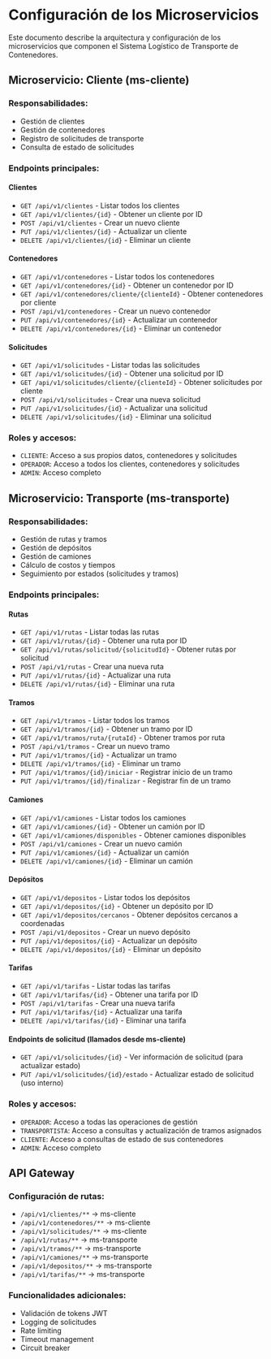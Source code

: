 # Configuración de los Microservicios

Este documento describe la arquitectura y configuración de los microservicios que componen el Sistema Logístico de Transporte de Contenedores.

## Microservicio: Cliente (ms-cliente)

### Responsabilidades:
- Gestión de clientes
- Gestión de contenedores
- Registro de solicitudes de transporte
- Consulta de estado de solicitudes

### Endpoints principales:

#### Clientes
- `GET /api/v1/clientes` - Listar todos los clientes
- `GET /api/v1/clientes/{id}` - Obtener un cliente por ID
- `POST /api/v1/clientes` - Crear un nuevo cliente
- `PUT /api/v1/clientes/{id}` - Actualizar un cliente
- `DELETE /api/v1/clientes/{id}` - Eliminar un cliente

#### Contenedores
- `GET /api/v1/contenedores` - Listar todos los contenedores
- `GET /api/v1/contenedores/{id}` - Obtener un contenedor por ID
- `GET /api/v1/contenedores/cliente/{clienteId}` - Obtener contenedores por cliente
- `POST /api/v1/contenedores` - Crear un nuevo contenedor
- `PUT /api/v1/contenedores/{id}` - Actualizar un contenedor
- `DELETE /api/v1/contenedores/{id}` - Eliminar un contenedor

#### Solicitudes
- `GET /api/v1/solicitudes` - Listar todas las solicitudes
- `GET /api/v1/solicitudes/{id}` - Obtener una solicitud por ID
- `GET /api/v1/solicitudes/cliente/{clienteId}` - Obtener solicitudes por cliente
- `POST /api/v1/solicitudes` - Crear una nueva solicitud
- `PUT /api/v1/solicitudes/{id}` - Actualizar una solicitud
- `DELETE /api/v1/solicitudes/{id}` - Eliminar una solicitud

### Roles y accesos:
- `CLIENTE`: Acceso a sus propios datos, contenedores y solicitudes
- `OPERADOR`: Acceso a todos los clientes, contenedores y solicitudes
- `ADMIN`: Acceso completo

## Microservicio: Transporte (ms-transporte)

### Responsabilidades:
- Gestión de rutas y tramos
- Gestión de depósitos
- Gestión de camiones
- Cálculo de costos y tiempos
- Seguimiento por estados (solicitudes y tramos)

### Endpoints principales:

#### Rutas
- `GET /api/v1/rutas` - Listar todas las rutas
- `GET /api/v1/rutas/{id}` - Obtener una ruta por ID
- `GET /api/v1/rutas/solicitud/{solicitudId}` - Obtener rutas por solicitud
- `POST /api/v1/rutas` - Crear una nueva ruta
- `PUT /api/v1/rutas/{id}` - Actualizar una ruta
- `DELETE /api/v1/rutas/{id}` - Eliminar una ruta

#### Tramos
- `GET /api/v1/tramos` - Listar todos los tramos
- `GET /api/v1/tramos/{id}` - Obtener un tramo por ID
- `GET /api/v1/tramos/ruta/{rutaId}` - Obtener tramos por ruta
- `POST /api/v1/tramos` - Crear un nuevo tramo
- `PUT /api/v1/tramos/{id}` - Actualizar un tramo
- `DELETE /api/v1/tramos/{id}` - Eliminar un tramo
- `PUT /api/v1/tramos/{id}/iniciar` - Registrar inicio de un tramo
- `PUT /api/v1/tramos/{id}/finalizar` - Registrar fin de un tramo

#### Camiones
- `GET /api/v1/camiones` - Listar todos los camiones
- `GET /api/v1/camiones/{id}` - Obtener un camión por ID
- `GET /api/v1/camiones/disponibles` - Obtener camiones disponibles
- `POST /api/v1/camiones` - Crear un nuevo camión
- `PUT /api/v1/camiones/{id}` - Actualizar un camión
- `DELETE /api/v1/camiones/{id}` - Eliminar un camión

#### Depósitos
- `GET /api/v1/depositos` - Listar todos los depósitos
- `GET /api/v1/depositos/{id}` - Obtener un depósito por ID
- `GET /api/v1/depositos/cercanos` - Obtener depósitos cercanos a coordenadas
- `POST /api/v1/depositos` - Crear un nuevo depósito
- `PUT /api/v1/depositos/{id}` - Actualizar un depósito
- `DELETE /api/v1/depositos/{id}` - Eliminar un depósito

#### Tarifas
- `GET /api/v1/tarifas` - Listar todas las tarifas
- `GET /api/v1/tarifas/{id}` - Obtener una tarifa por ID
- `POST /api/v1/tarifas` - Crear una nueva tarifa
- `PUT /api/v1/tarifas/{id}` - Actualizar una tarifa
- `DELETE /api/v1/tarifas/{id}` - Eliminar una tarifa

#### Endpoints de solicitud (llamados desde ms-cliente)
- `GET /api/v1/solicitudes/{id}` - Ver información de solicitud (para actualizar estado)
- `PUT /api/v1/solicitudes/{id}/estado` - Actualizar estado de solicitud (uso interno)

### Roles y accesos:
- `OPERADOR`: Acceso a todas las operaciones de gestión
- `TRANSPORTISTA`: Acceso a consultas y actualización de tramos asignados
- `CLIENTE`: Acceso a consultas de estado de sus contenedores
- `ADMIN`: Acceso completo

## API Gateway

### Configuración de rutas:
- `/api/v1/clientes/**` -> ms-cliente
- `/api/v1/contenedores/**` -> ms-cliente
- `/api/v1/solicitudes/**` -> ms-cliente
- `/api/v1/rutas/**` -> ms-transporte
- `/api/v1/tramos/**` -> ms-transporte
- `/api/v1/camiones/**` -> ms-transporte
- `/api/v1/depositos/**` -> ms-transporte
- `/api/v1/tarifas/**` -> ms-transporte
  

### Funcionalidades adicionales:
- Validación de tokens JWT
- Logging de solicitudes
- Rate limiting
- Timeout management
- Circuit breaker